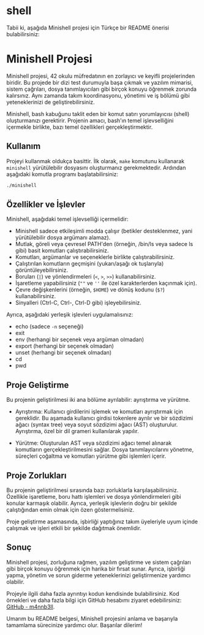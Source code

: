 # shell

Tabii ki, aşağıda Minishell projesi için Türkçe bir README önerisi bulabilirsiniz:

# Minishell Projesi

Minishell projesi, 42 okulu müfredatının en zorlayıcı ve keyifli projelerinden biridir. Bu projede bir dizi test durumuyla başa çıkmak ve yazılım mimarisi, sistem çağrıları, dosya tanımlayıcıları gibi birçok konuyu öğrenmek zorunda kalırsınız. Aynı zamanda takım koordinasyonu, yönetimi ve iş bölümü gibi yeteneklerinizi de geliştirebilirsiniz.

Minishell, bash kabuğunu taklit eden bir komut satırı yorumlayıcısı (shell) oluşturmanızı gerektirir. Projenin amacı, bash'ın temel işlevselliğini içermekle birlikte, bazı temel özellikleri gerçekleştirmektir.

## Kullanım

Projeyi kullanmak oldukça basittir. İlk olarak, `make` komutunu kullanarak `minishell` yürütülebilir dosyasını oluşturmanız gerekmektedir. Ardından aşağıdaki komutla programı başlatabilirsiniz:

```bash
./minishell
```

## Özellikler ve İşlevler

Minishell, aşağıdaki temel işlevselliği içermelidir:

- Minishell sadece etkileşimli modda çalışır (betikler desteklenmez, yani yürütülebilir dosya argümanı alamaz).
- Mutlak, göreli veya çevresel PATH'den (örneğin, /bin/ls veya sadece ls gibi) basit komutları çalıştırabilirsiniz.
- Komutları, argümanlar ve seçeneklerle birlikte çalıştırabilirsiniz.
- Çalıştırılan komutların geçmişini (yukarı/aşağı ok tuşlarıyla) görüntüleyebilirsiniz.
- Boruları (`|`) ve yönlendirmeleri (`<`, `>`, `>>`) kullanabilirsiniz.
- İşaretleme yapabilirsiniz (`""` ve `''` ile özel karakterlerden kaçınmak için).
- Çevre değişkenlerini (örneğin, `$HOME`) ve dönüş kodunu (`$?`) kullanabilirsiniz.
- Sinyalleri (Ctrl-C, Ctrl-\, Ctrl-D gibi) işleyebilirsiniz.

Ayrıca, aşağıdaki yerleşik işlevleri uygulamalısınız:

- echo (sadece `-n` seçeneği)
- exit
- env (herhangi bir seçenek veya argüman olmadan)
- export (herhangi bir seçenek olmadan)
- unset (herhangi bir seçenek olmadan)
- cd
- pwd

## Proje Geliştirme

Bu projenin geliştirilmesi iki ana bölüme ayrılabilir: ayrıştırma ve yürütme.

- Ayrıştırma: Kullanıcı girdilerini işlemek ve komutları ayrıştırmak için gereklidir. Bu aşamada kullanıcı girdisi tokenlere ayrılır ve bir sözdizimi ağacı (syntax tree) veya soyut sözdizimi ağacı (AST) oluşturulur. Ayrıştırma, özel bir dil grameri kullanılarak yapılır.

- Yürütme: Oluşturulan AST veya sözdizimi ağacı temel alınarak komutların gerçekleştirilmesini sağlar. Dosya tanımlayıcılarını yönetme, süreçleri çoğaltma ve komutları yürütme gibi işlemleri içerir.

## Proje Zorlukları

Bu projenin geliştirilmesi sırasında bazı zorluklarla karşılaşabilirsiniz. Özellikle işaretleme, boru hattı işlemleri ve dosya yönlendirmeleri gibi konular karmaşık olabilir. Ayrıca, yerleşik işlevlerin doğru bir şekilde çalıştığından emin olmak için özen göstermelisiniz.

Proje geliştirme aşamasında, işbirliği yaptığınız takım üyeleriyle uyum içinde çalışmak ve işleri etkili bir şekilde dağıtmak önemlidir.

## Sonuç

Minishell projesi, zorluğuna rağmen, yazılım geliştirme ve sistem çağrıları gibi birçok konuyu öğrenmek için harika bir fırsat sunar. Ayrıca, işbirliği yapma, yönetim ve sorun giderme yeteneklerinizi geliştirmenize yardımcı olabilir.

Projeyle ilgili daha fazla ayrıntıyı kodun kendisinde bulabilirsiniz. Kod örnekleri ve daha fazla bilgi için GitHub hesabımı ziyaret edebilirsiniz: [GitHub - m4nnb3ll](https://github.com/m4nnb3ll).

Umarım bu README belgesi, Minishell projesini anlama ve başarıyla tamamlama sürecinize yardımcı olur. Başarılar dilerim!

